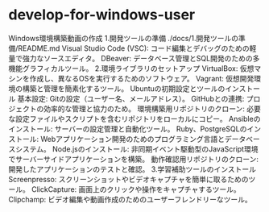 # develop-for-windows-user

Windows環境構築動画の作成
1.開発ツールの準備
./docs/1.開発ツールの準備/README.md
Visual Studio Code (VSC): コード編集とデバッグのための軽量で強力なソースエディタ。
DBeaver: データベース管理とSQL開発のための多機能グラフィカルツール。
2.環境ライブラリのセットアップ
VirtualBox: 仮想マシンを作成し、異なるOSを実行するためのソフトウェア。
Vagrant: 仮想開発環境の構築と管理を簡素化するツール。
Ubuntuの初期設定とツールのインストール
基本設定: Gitの設定（ユーザー名、メールアドレス）。
GitHubとの連携: プロジェクトの効率的な管理と協力のため。
環境構築用リポジトリのクローン: 必要な設定ファイルやスクリプトを含むリポジトリをローカルにコピー。
Ansibleのインストール: サーバーの設定管理と自動化ツール。
Ruby、PostgreSQLのインストール: Webアプリケーション開発のためのプログラミング言語とデータベースシステム。
Node.jsのインストール: 非同期イベント駆動型のJavaScript環境でサーバーサイドアプリケーションを構築。
動作確認用リポジトリのクローン: 開発したアプリケーションのテストと確認。
3.学習補助ツールのインストール
Screenpresso: スクリーンショットやビデオキャプチャを簡単に取るためのツール。
ClickCapture: 画面上のクリックや操作をキャプチャするツール。
Clipchamp: ビデオ編集や動画作成のためのユーザーフレンドリーなツール。